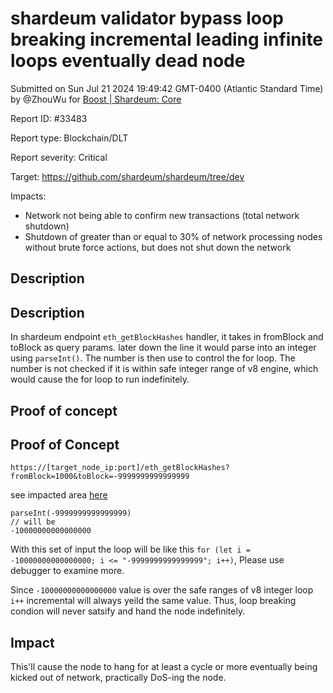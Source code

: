 
# shardeum validator bypass loop breaking incremental leading infinite loops eventually dead node

Submitted on Sun Jul 21 2024 19:49:42 GMT-0400 (Atlantic Standard Time) by @ZhouWu for [Boost | Shardeum: Core](https://immunefi.com/bounty/shardeum-core-boost/)

Report ID: #33483

Report type: Blockchain/DLT

Report severity: Critical

Target: https://github.com/shardeum/shardeum/tree/dev

Impacts:
- Network not being able to confirm new transactions (total network shutdown)
- Shutdown of greater than or equal to 30% of network processing nodes without brute force actions, but does not shut down the network

## Description


## Description
In shardeum endpoint `eth_getBlockHashes` handler, it takes in fromBlock and toBlock as query params. later down the line it would parse into an integer using `parseInt()`.
The number is then use to control the for loop. The number is not checked if it is within safe integer range of v8 engine, which would cause the for loop to run indefinitely.



        
## Proof of concept
## Proof of Concept
```
https://[target_node_ip:port]/eth_getBlockHashes?fromBlock=1000&toBlock=-9999999999999999
```
see impacted area [here](https://github.com/shardeum/shardeum/blob/c7b10c2370028f7c7cbd2a01839e50eb50faa904/src/index.ts#L1286-L1293)

```
parseInt(-9999999999999999)
// will be
-10000000000000000
```
With this set of input the loop will be like this `for (let i = -10000000000000000; i <= "-9999999999999999"; i++)`, Please use debugger to examine more.

Since `-10000000000000000` value is over the safe ranges of v8 integer loop `i++` incremental will always yeild the same value.
Thus, loop breaking condion will never satsify and hand the node indefinitely.

## Impact

This'll cause the node to hang for at least a cycle or more eventually being kicked out of network, practically DoS-ing the node.